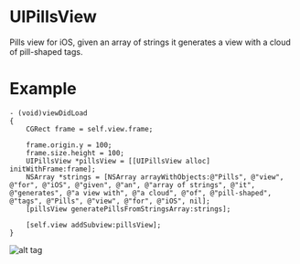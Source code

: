 UIPillsView
===========

Pills view for iOS, given an array of strings it generates a view with a cloud of pill-shaped tags.

Example
=======

    - (void)viewDidLoad
    {
        CGRect frame = self.view.frame;

        frame.origin.y = 100;
        frame.size.height = 100;
        UIPillsView *pillsView = [[UIPillsView alloc] initWithFrame:frame];
        NSArray *strings = [NSArray arrayWithObjects:@"Pills", @"view", @"for", @"iOS", @"given", @"an", @"array of strings", @"it", @"generates", @"a view with", @"a cloud", @"of", @"pill-shaped", @"tags", @"Pills", @"view", @"for", @"iOS", nil];
        [pillsView generatePillsFromStringsArray:strings];
        
        [self.view addSubview:pillsView];
    }


![alt tag](https://raw.github.com/syasrebi/UIPillsView/master/screenshot.png)